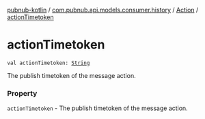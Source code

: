 [pubnub-kotlin](../../index.md) / [com.pubnub.api.models.consumer.history](../index.md) / [Action](index.md) / [actionTimetoken](./action-timetoken.md)

# actionTimetoken

`val actionTimetoken: `[`String`](https://kotlinlang.org/api/latest/jvm/stdlib/kotlin/-string/index.html)

The publish timetoken of the message action.

### Property

`actionTimetoken` - The publish timetoken of the message action.